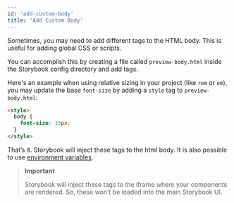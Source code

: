 ```yaml
---
id: 'add-custom-body'
title: 'Add Custom Body'
---
```


Sometimes, you may need to add different tags to the HTML body. This is useful for adding global CSS or scripts.

You can accomplish this by creating a file called `preview-body.html` inside the Storybook config directory and add tags.

Here's an example when using relative sizing in your project (like `rem` or `em`), you may update the base `font-size` by adding a `style` tag to `preview-body.html`:

```html
<style>
  body {
    font-size: 15px;
  }
</style>
```

That’s it. Storybook will inject these tags to the html body. It is also possible to use [environment variables](https://storybook.js.org/docs/configurations/env-vars/#usage-in-custom-headbody).

> **Important**
>
> Storybook will inject these tags to the iframe where your components are rendered. So, these won’t be loaded into the main Storybook UI.
